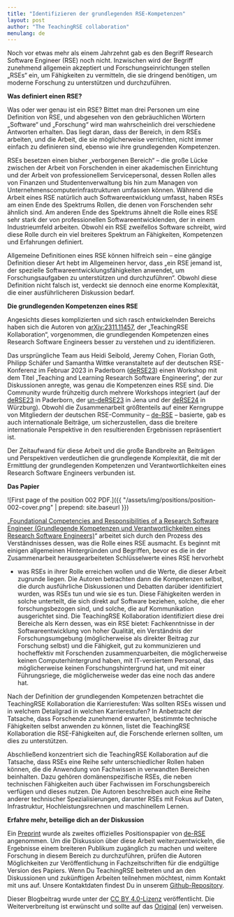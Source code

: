 ```yaml
---
title: "Identifizieren der grundlegenden RSE-Kompetenzen"
layout: post
author: "The TeachingRSE collaboration"
menulang: de
---
```


Noch vor etwas mehr als einem Jahrzehnt gab es den Begriff Research Software Engineer (RSE) noch nicht.
Inzwischen wird der Begriff zunehmend allgemein akzeptiert und Forschungseinrichtungen stellen „RSEs“ ein, um Fähigkeiten zu vermitteln, die sie dringend benötigen, um moderne Forschung zu unterstützen und durchzuführen.

**Was definiert einen RSE?**

Was oder wer genau ist ein RSE?
Bittet man drei Personen um eine Definition von RSE, und abgesehen von den gebräuchlichen Wörtern „Software“ und „Forschung“ wird man wahrscheinlich drei verschiedene Antworten erhalten.
Das liegt daran, dass der Bereich, in dem RSEs arbeiten, und die Arbeit, die sie möglicherweise verrichten, nicht immer einfach zu definieren sind, ebenso wie ihre grundlegenden Kompetenzen.

RSEs besetzen einen bisher „verborgenen Bereich“ – die große Lücke zwischen der Arbeit von Forschenden in einer akademischen Einrichtung und der Arbeit von professionellem Servicepersonal, dessen Rollen alles von Finanzen und Studentenverwaltung bis hin zum Managen von Unternehmenscomputerinfrastrukturen umfassen können.
Während die Arbeit eines RSE natürlich auch Softwareentwicklung umfasst, haben RSEs am einen Ende des Spektrums Rollen, die denen von Forschenden sehr ähnlich sind.
Am anderen Ende des Spektrums ähnelt die Rolle eines RSE sehr stark der von professionellen Softwareentwicklenden, der in einem Industrieumfeld arbeiten.
Obwohl ein RSE zweifellos Software schreibt, wird diese Rolle durch ein viel breiteres Spektrum an Fähigkeiten, Kompetenzen und Erfahrungen definiert.

Allgemeine Definitionen eines RSE können hilfreich sein – eine gängige Definition dieser Art hebt im Allgemeinen hervor, dass „ein RSE jemand ist, der spezielle Softwareentwicklungsfähigkeiten anwendet, um Forschungsaufgaben zu unterstützen und durchzuführen“.
Obwohl diese Definition nicht falsch ist, verdeckt sie dennoch eine enorme Komplexität, die einer ausführlicheren Diskussion bedarf.

**Die grundlegenden Kompetenzen eines RSE**

Angesichts dieses komplizierten und sich rasch entwickelnden Bereichs haben sich die Autoren von [arXiv:2311.11457](https://arxiv.org/abs/2311.11457), der „TeachingRSE Kollaboration“, vorgenommen, die grundlegenden Kompetenzen eines Research Software Engineers besser zu verstehen und zu identifizieren.

Das ursprüngliche Team aus Heidi Seibold, Jeremy Cohen, Florian Goth, Philipp Schäfer und Samantha Wittke veranstaltete auf der deutschen RSE-Konferenz im Februar 2023 in Paderborn ([deRSE23](https://de-rse23.sciencesconf.org/)) einen Workshop mit dem Titel „Teaching and Learning Research Software Engineering“, der zur Diskussionen anregte, was genau die Kompetenzen eines RSE sind.
Die Community wurde frühzeitig durch mehrere Workshops integriert (auf der [deRSE23](https://de-rse23.sciencesconf.org/program/graphic/date/2023-02-22) in Paderborn, der [un-deRSE23](https://un-derse23.sciencesconf.org/program/graphic/date/2023-09-26) in Jena und der [deRSE24](https://events.hifis.net/event/994/contributions/7914/) in Würzburg).
Obwohl die Zusammenarbeit größtenteils auf einer Kerngruppe von Mitgliedern der deutschen RSE-Community – [de-RSE](https://de-rse.org/en) – basierte, gab es auch internationale Beiträge, um sicherzustellen, dass die breitere internationale Perspektive in den resultierenden Ergebnissen repräsentiert ist.

Der Zeitaufwand für diese Arbeit und die große Bandbreite an Beiträgen und Perspektiven verdeutlichen die grundlegende Komplexität, die mit der Ermittlung der grundlegenden Kompetenzen und Verantwortlichkeiten eines Research Software Engineers verbunden ist.

**Das Papier**

![First page of the position 002 PDF.]({{ "/assets/img/positions/position-002-cover.png" | prepend: site.baseurl }})

„[Foundational Competencies and Responsibilities of a Research Software Engineer (Grundlegende Kompetenzen und Verantwortlichkeiten eines Research Software Engineers)](https://arxiv.org/abs/2311.11457)“ arbeitet sich durch den Prozess des Verständnisses dessen, was die Rolle eines RSE ausmacht.
Es beginnt mit einigen allgemeinen Hintergründen und Begriffen, bevor es die in der Zusammenarbeit herausgearbeiteten Schlüsselwerte eines RSE hervorhebt
- was RSEs in ihrer Rolle erreichen wollen und die Werte, die dieser Arbeit zugrunde liegen.
Die Autoren betrachten dann die Kompetenzen selbst, die durch ausführliche Diskussionen und Debatten darüber identifiziert wurden, was RSEs tun und wie sie es tun.
Diese Fähigkeiten werden in solche unterteilt, die sich direkt auf Software beziehen, solche, die eher forschungsbezogen sind, und solche, die auf Kommunikation ausgerichtet sind.
Die TeachingRSE Kollaboration identifiziert diese drei Bereiche als Kern dessen, was ein RSE bietet: Fachkenntnisse in der Softwareentwicklung von hoher Qualität, ein Verständnis der Forschungsumgebung (möglicherweise als direkter Beitrag zur Forschung selbst) und die Fähigkeit, gut zu kommunizieren und hocheffektiv mit Forschenden zusammenzuarbeiten, die möglicherweise keinen Computerhintergrund haben, mit IT-versiertem Personal, das möglicherweise keinen Forschungshintergrund hat, und mit einer Führungsriege, die möglicherweise weder das eine noch das andere hat.

Nach der Definition der grundlegenden Kompetenzen betrachtet die TeachingRSE Kollaboration die Karrierestufen: Was sollten RSEs wissen und in welchem Detailgrad in welchen Karrierestufen?
In Anbetracht der Tatsache, dass Forschende zunehmend erwarten, bestimmte technische Fähigkeiten selbst anwenden zu können, listet die TeachingRSE Kollaboration die RSE-Fähigkeiten auf, die Forschende erlernen sollten, um dies zu unterstützen.

Abschließend konzentriert sich die TeachingRSE Kollaboration auf die Tatsache, dass RSEs eine Reihe sehr unterschiedlicher Rollen haben können, die die Anwendung von Fachwissen in verwandten Bereichen beinhalten.
Dazu gehören domänenspezifische RSEs, die neben technischen Fähigkeiten auch über Fachwissen im Forschungsbereich verfügen und dieses nutzen.
Die Autoren beschreiben auch eine Reihe anderer technischer Spezialisierungen, darunter RSEs mit Fokus auf Daten, Infrastruktur, Hochleistungsrechnen und maschinellem Lernen.

**Erfahre mehr, beteilige dich an der Diskussion**

Ein [Preprint](https://arxiv.org/abs/2311.11457) wurde als zweites offizielles Positionspapier von [de-RSE](https://de-rse.org/de/positions.html) angenommen.
Um die Diskussion über diese Arbeit weiterzuentwickeln, die Ergebnisse einem breiteren Publikum zugänglich zu machen und weitere Forschung in diesem Bereich zu durchzuführen,
prüfen die Autoren Möglichkeiten zur Veröffentlichung in Fachzeitschriften für die endgültige Version des Papiers.
Wenn Du TeachingRSE beitreten und an den Diskussionen und zukünftigen Arbeiten teilnehmen möchtest, nimm Kontakt mit uns auf. Unsere Kontaktdaten findest Du in unserem [Github-Repository](https://github.com/the-teachingRSE-project/competencies).

Dieser Blogbeitrag wurde unter der [CC BY 4.0-Lizenz](https://creativecommons.org/licenses/by/4.0/) veröffentlicht. Die Weiterverbreitung ist erwünscht und sollte auf das [Original](https://de-rse.org/blog/2024/10/08/identifying-the-foundational-competencies-of-an-RSE-en.html) (en) verweisen.
